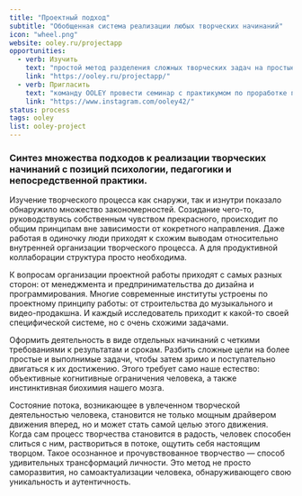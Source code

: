 ```yaml
---
title: "Проектный подход"
subtitle: "Обобщенная система реализации любых творческих начинаний"
icon: "wheel.png"
website: ooley.ru/projectapp
opportunities:
  - verb: Изучить
    text: "простой метод разделения сложных творческих задач на простые выполнимые этапы"
    link: "https://ooley.ru/projectapp/"
  - verb: Пригласить
    text: "команду OOLEY провести семинар с практикумом по проработке проектов для ваших сотрудников, клиентов или друзей"
    link: "https://www.instagram.com/ooley42/"
status: process
tags: ooley
list: ooley-project
---
```


### Синтез множества подходов к реализации творческих начинаний с позиций психологии, педагогики и непосредственной практики.

Изучение творческого процесса как снаружи, так и изнутри показало обнаружило множество закономерностей. Созидание чего-то, руководствуясь собственным чувством прекрасного, происходит по общим принципам вне зависимости от кокретного направления. Даже работая в одиночку люди приходят к схожим выводам относительно внутренней организации творческого процесса. А для продуктивной коллаборации структура просто необходима.

К вопросам организации проектной работы приходят с самых разных сторон: от менеджмента и предпринимательства до дизайна и программирования. Многие современные институты устроены по проектному принципу работы: от строительства до музыкального и видео-продакшна. И каждый исследователь приходит к какой-то своей специфической системе, но с очень схожими задачами.

Оформить деятельность в виде отдельных начинаний с четкими требованиями к результатам и срокам. Разбить сложные цели на более простые и выполнимые задачи, чтобы затем зримо и поступательно двигаться к их достижению. Этого требует само наше естество: объективные когнитивные ограничения человека, а также инстинктивная биохимия нашего мозга.

Состояние потока, возникающее в увлеченном творческой деятельностью человека, становится не только мощным драйвером движения вперед, но и может стать самой целью этого движения. Когда сам процесс творчества становится в радость, человек способен слиться с ним, раствориться в потоке, ощутить себя настоящим творцом. Такое осознанное и прочувствованное творчество — способ удивительных трансформаций личности. Это метод не просто саморазвития, но самоактуализации человека, обнаруживающего свою уникальность и аутентичность.
